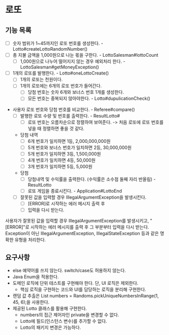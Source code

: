 # 로또 

## 기능 목록
- [ ] 숫자 범위가 1~45까지인 로또 번호를 생성한다. - Lotto#createLottoRandomNumber()
- [ ] 총 지불 금액을 1,000원으로 나눈 몫을 구한다. - LottoSalesman#lottoCount
  - [ ] 1,000원으로 나누어 떨어지지 않는 경우 예외처리 한다. - LottoSalesman#getMoneyException()
- [ ] 1개의 로또를 발행한다. - Lotto#oneLottoCreate()
  - [ ] 1개의 로또는 천원이다.
  - [ ] 1개의 로또에는 6개의 로또 번호가 들어간다.
    - [ ] 당첨 번호는 숫자 6개와 보너스 번호 1개를 생성한다.
    - [ ] 모든 번호는 중복되지 않아야한다. - Lotto#dupulicationCheck()
- 사용자 로또 번호와 당첨 번호를 비교한다. - Referee#compare()
  - [ ] 발행한 로또 수량 및 번호를 출력한다. - ResultLotto#
    - [ ] 로또 번호는 오름차순으로 정렬하여 보여준다. -> 처음 로또에 로또 번호를 넣을 때 정렬하면 좋을 것 같다.
  - 당첨 내역
    - [ ] 6개 번호가 일치하면 1등, 2,000,000,000원 
    - [ ] 5개 번호와 보너스 번호가 일치하면 2등, 30,000,000원
    - [ ] 5개 번호가 일치하면 3등, 1,500,000원
    - [ ] 4개 번호가 일치하면 4등, 50,000원
    - [ ] 3개 번호가 일치하면 5등, 5,000원
  - 당첨
    - [ ] 당첨내역 및 수익률을 출력한다. (수익률은 소수점 둘째 자리 반올림) - ResultLotto
    - [ ] 로또 게임을 종료시킨다. - Application#LottoEnd
  - [ ] 잘못된 값을 입력할 경우 IllegalArgumentException을 발생시킨다.
    - [ ] [ERROR]로 시작하는 에러 메시지 출력 후
    - [ ] 입력을 다시 받는다.

사용자가 잘못된 값을 입력할 경우 IllegalArgumentException를 발생시키고, "[ERROR]"로 시작하는 에러 메시지를 출력 후 그 부분부터 입력을 다시 받는다.
  Exception이 아닌 IllegalArgumentException, IllegalStateException 등과 같은 명확한 유형을 처리한다.


## 요구사항

- else 예약어를 쓰지 않는다. switch/case도 허용하지 않는다.
- Java Enum을 적용한다.
- 도메인 로직에 단위 테스트를 구현해야 한다. 단, UI 로직은 제외한다.
  - 핵심 로직을 구현하는 코드와 UI를 담당하는 로직을 분리해 구현한다.
- 랜덤 값 추출은 List<Integer> numbers = Randoms.pickUniqueNumbersInRange(1, 45, 6);을 사용한다.
- 제공된 Lotto 클래스를 활용해 구현한다.
  - numbers의 접근 제어자인 private을 변경할 수 없다.
  - Lotto에 필드(인스턴스 변수)를 추가할 수 없다.
  - Lotto의 패키지 변경은 가능하다.